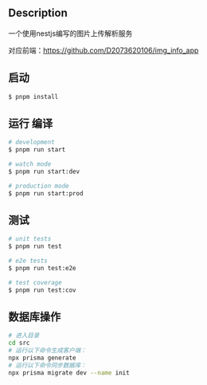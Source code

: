 
## Description

一个使用nestjs编写的图片上传解析服务

对应前端：https://github.com/D2073620106/img_info_app

## 启动

```bash
$ pnpm install
```

## 运行 编译

```bash
# development
$ pnpm run start

# watch mode
$ pnpm run start:dev

# production mode
$ pnpm run start:prod
```

## 测试

```bash
# unit tests
$ pnpm run test

# e2e tests
$ pnpm run test:e2e

# test coverage
$ pnpm run test:cov
```

## 数据库操作
```bash
# 进入目录
cd src
# 运行以下命令生成客户端：
npx prisma generate
# 运行以下命令同步数据库：
npx prisma migrate dev --name init
```



